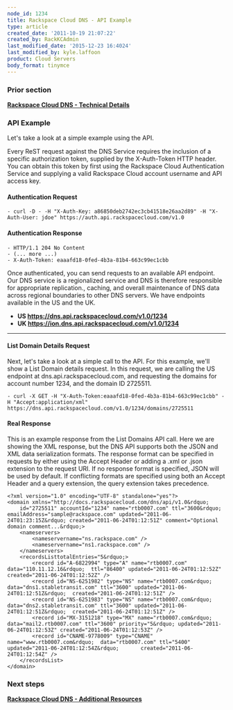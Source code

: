 ```yaml
---
node_id: 1234
title: Rackspace Cloud DNS - API Example
type: article
created_date: '2011-10-19 21:07:22'
created_by: RackKCAdmin
last_modified_date: '2015-12-23 16:4024'
last_modified_by: kyle.laffoon
product: Cloud Servers
body_format: tinymce
---
```


### Prior section

**[Rackspace Cloud DNS - Technical
Details](https://admin.rackspace.com/knowledge_center/article/rackspace-cloud-dns-technical-details)**

### API Example

Let's take a look at a simple example using the API.

Every ReST request against the DNS Service requires the inclusion of a
specific authorization token, supplied by the X-Auth-Token HTTP header.
You can obtain this token by first using the Rackspace Cloud
Authentication Service and supplying a valid Rackspace Cloud account
username and API access key.

 

#### Authentication Request

 

    - curl -D - -H "X-Auth-Key: a86850deb2742ec3cb41518e26aa2d89" -H "X-Auth-User: jdoe" https://auth.api.rackspacecloud.com/v1.0

####  

#### Authentication Response

 

    - HTTP/1.1 204 No Content
    - (... more ...)
    - X-Auth-Token: eaaafd18-0fed-4b3a-81b4-663c99ec1cbb

 

Once authenticated, you can send requests to an available API endpoint.
Our DNS service is a regionalized service and DNS is therefore
responsible for appropriate replication., caching, and overall
maintenance of DNS data across regional boundaries to other DNS servers.
We have endpoints available in the US and the UK.

-   **US https://dns.api.rackspacecloud.com/v1.0/1234**
-   **UK https://ion.dns.api.rackspacecloud.com/v1.0/1234**

** **

#### List Domain Details Request

Next, let's take a look at a simple call to the API. For this example,
we'll show a List Domain details request. In this request, we are
calling the US endpoint at dns.api.rackspacecloud.com, and requesting
the domains for account number 1234, and the domain ID 2725511.

 

    - curl -X GET -H "X-Auth-Token:eaaafd18-0fed-4b3a-81b4-663c99ec1cbb" -H "Accept:application/xml" https://dns.api.rackspacecloud.com/v1.0/1234/domains/2725511

####  

#### Real Response

This is an example response from the List Domains API call. Here we are
showing the XML response, but the DNS API supports both the JSON and XML
data serialization formats. The response format can be specified in
requests by either using the Accept Header or adding a .xml or .json
extension to the request URI. If no response format is specified, JSON
will be used by default. If conflicting formats are specified using both
an Accept Header and a query extension, the query extension takes
precedence.

 

    <?xml version="1.0" encoding="UTF-8" standalone="yes"?>
    <domain xmlns="http://docs.rackspacecloud.com/dns/api/v1.0&rdquo;
        id="2725511" accountId="1234" name="rtb0007.com" ttl="3600&rdquo; emailAddress="sample@rackspace.com" updated="2011-06-24T01:23:15Z&rdquo; created="2011-06-24T01:12:51Z" comment="Optional domain comment...&rdquo;>
        <nameservers>
            <nameservername="ns.rackspace.com" />
            <nameservername="ns1.rackspace.com" />
        </nameservers>
        <recordsListtotalEntries="5&rdquo;>
            <record id="A-6822994" type="A" name="rtb0007.com" data="110.11.12.16&rdquo;  ttl="86400" updated="2011-06-24T01:12:52Z" created="2011-06-24T01:12:52Z" />
            <record id="NS-6251982" type="NS" name="rtb0007.com&rdquo; data="dns1.stabletransit.com" ttl="3600" updated="2011-06-24T01:12:51Z&rdquo;  created="2011-06-24T01:12:51Z" />
            <record id="NS-6251983" type="NS" name="rtb0007.com&rdquo; data="dns2.stabletransit.com" ttl="3600" updated="2011-06-24T01:12:51Z&rdquo;  created="2011-06-24T01:12:51Z" />
            <record id="MX-3151218" type="MX" name="rtb0007.com&rdquo;  data="mail2.rtb0007.com" ttl="3600" priority="5&rdquo; updated="2011-06-24T01:12:53Z" created="2011-06-24T01:12:53Z" />
            <record id="CNAME-9778009" type="CNAME" name="www.rtb0007.com&rdquo;  data="rtb0007.com" ttl="5400" updated="2011-06-24T01:12:54Z&rdquo;       created="2011-06-24T01:12:54Z" />
        </recordsList>
    </domain>

### Next steps

[**Rackspace Cloud DNS - Additional
Resources**](https://admin.rackspace.com/knowledge_center/cloud_dns_additional_resources)

